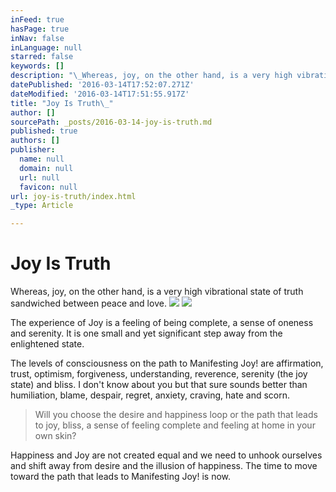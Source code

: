 ```yaml
---
inFeed: true
hasPage: true
inNav: false
inLanguage: null
starred: false
keywords: []
description: "\_Whereas, joy, on the other hand, is a very high vibrational state of truth sandwiched between peace and love.\_"
datePublished: '2016-03-14T17:52:07.271Z'
dateModified: '2016-03-14T17:51:55.917Z'
title: "Joy Is Truth\_"
author: []
sourcePath: _posts/2016-03-14-joy-is-truth.md
published: true
authors: []
publisher:
  name: null
  domain: null
  url: null
  favicon: null
url: joy-is-truth/index.html
_type: Article

---
```

# Joy Is Truth 

Whereas, joy, on the other hand, is a very high vibrational state of truth sandwiched between peace and love. ![](https://the-grid-user-content.s3-us-west-2.amazonaws.com/8e74fea9-b84e-4329-94ad-2a6efe6b4ac7.jpg)
![](https://the-grid-user-content.s3-us-west-2.amazonaws.com/ff27bf50-4fbb-4ef2-bd2e-d823f06ca97e.jpg)

The experience of Joy is a feeling of being complete, a sense of oneness and serenity. It is one small and yet significant step away from the enlightened state. 

The levels of consciousness on the path to Manifesting Joy! are affirmation, trust, optimism, forgiveness, understanding, reverence, serenity (the joy state) and bliss. I don't know about you but that sure sounds better than humiliation, blame, despair, regret, anxiety, craving, hate and scorn. 
> 
> Will you choose the desire and happiness loop or the path that leads to joy, bliss, a sense of feeling complete and feeling at home in your own skin? 

Happiness and Joy are not created equal and we need to unhook ourselves and shift away from desire and the illusion of happiness. The time to move toward the path that leads to Manifesting Joy! is now.